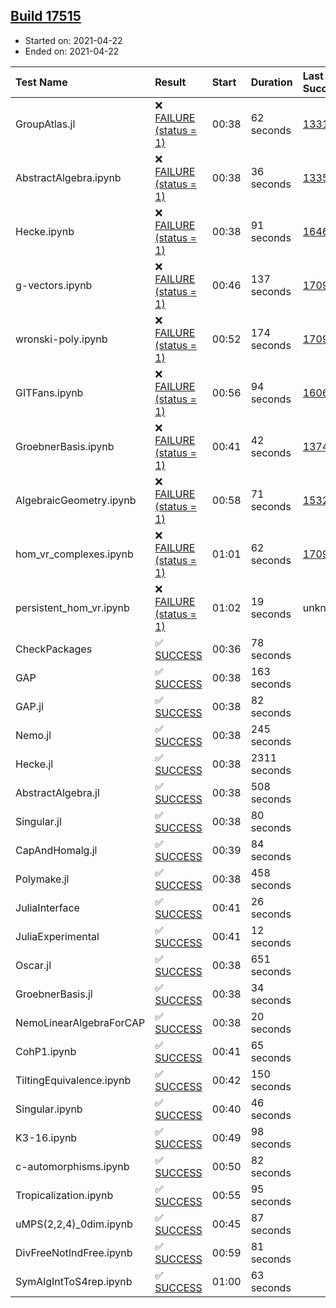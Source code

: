 ## [Build 17515](https://oscarci.mathematik.uni-kl.de/job/oscar/17515/)

* Started on: 2021-04-22
* Ended on: 2021-04-22

| Test Name    | Result | Start | Duration | Last Success | First Failure |
|:-------------|:-------|:------|:---------|:-------------|:--------------|
| GroupAtlas.jl | ❌ [FAILURE (status = 1)](https://oscarci.mathematik.uni-kl.de/job/oscar/17515/artifact/logs/build-17515/GroupAtlas.jl.log) | 00:38 | 62 seconds | [13311](https://oscarci.mathematik.uni-kl.de/job/oscar/13311/) | [13312](https://oscarci.mathematik.uni-kl.de/job/oscar/13312/) |
| AbstractAlgebra.ipynb | ❌ [FAILURE (status = 1)](https://oscarci.mathematik.uni-kl.de/job/oscar/17515/artifact/logs/build-17515/AbstractAlgebra.ipynb.log) | 00:38 | 36 seconds | [13355](https://oscarci.mathematik.uni-kl.de/job/oscar/13355/) | [13356](https://oscarci.mathematik.uni-kl.de/job/oscar/13356/) |
| Hecke.ipynb | ❌ [FAILURE (status = 1)](https://oscarci.mathematik.uni-kl.de/job/oscar/17515/artifact/logs/build-17515/Hecke.ipynb.log) | 00:38 | 91 seconds | [16463](https://oscarci.mathematik.uni-kl.de/job/oscar/16463/) | [16464](https://oscarci.mathematik.uni-kl.de/job/oscar/16464/) |
| g-vectors.ipynb | ❌ [FAILURE (status = 1)](https://oscarci.mathematik.uni-kl.de/job/oscar/17515/artifact/logs/build-17515/g-vectors.ipynb.log) | 00:46 | 137 seconds | [17099](https://oscarci.mathematik.uni-kl.de/job/oscar/17099/) | [17100](https://oscarci.mathematik.uni-kl.de/job/oscar/17100/) |
| wronski-poly.ipynb | ❌ [FAILURE (status = 1)](https://oscarci.mathematik.uni-kl.de/job/oscar/17515/artifact/logs/build-17515/wronski-poly.ipynb.log) | 00:52 | 174 seconds | [17098](https://oscarci.mathematik.uni-kl.de/job/oscar/17098/) | [17099](https://oscarci.mathematik.uni-kl.de/job/oscar/17099/) |
| GITFans.ipynb | ❌ [FAILURE (status = 1)](https://oscarci.mathematik.uni-kl.de/job/oscar/17515/artifact/logs/build-17515/GITFans.ipynb.log) | 00:56 | 94 seconds | [16068](https://oscarci.mathematik.uni-kl.de/job/oscar/16068/) | [16069](https://oscarci.mathematik.uni-kl.de/job/oscar/16069/) |
| GroebnerBasis.ipynb | ❌ [FAILURE (status = 1)](https://oscarci.mathematik.uni-kl.de/job/oscar/17515/artifact/logs/build-17515/GroebnerBasis.ipynb.log) | 00:41 | 42 seconds | [13748](https://oscarci.mathematik.uni-kl.de/job/oscar/13748/) | [13749](https://oscarci.mathematik.uni-kl.de/job/oscar/13749/) |
| AlgebraicGeometry.ipynb | ❌ [FAILURE (status = 1)](https://oscarci.mathematik.uni-kl.de/job/oscar/17515/artifact/logs/build-17515/AlgebraicGeometry.ipynb.log) | 00:58 | 71 seconds | [15322](https://oscarci.mathematik.uni-kl.de/job/oscar/15322/) | [15323](https://oscarci.mathematik.uni-kl.de/job/oscar/15323/) |
| hom_vr_complexes.ipynb | ❌ [FAILURE (status = 1)](https://oscarci.mathematik.uni-kl.de/job/oscar/17515/artifact/logs/build-17515/hom_vr_complexes.ipynb.log) | 01:01 | 62 seconds | [17099](https://oscarci.mathematik.uni-kl.de/job/oscar/17099/) | [17100](https://oscarci.mathematik.uni-kl.de/job/oscar/17100/) |
| persistent_hom_vr.ipynb | ❌ [FAILURE (status = 1)](https://oscarci.mathematik.uni-kl.de/job/oscar/17515/artifact/logs/build-17515/persistent_hom_vr.ipynb.log) | 01:02 | 19 seconds | unknown | unknown |
| CheckPackages | ✅ [SUCCESS](https://oscarci.mathematik.uni-kl.de/job/oscar/17515/artifact/logs/build-17515/CheckPackages.log) | 00:36 | 78 seconds |  |  |
| GAP | ✅ [SUCCESS](https://oscarci.mathematik.uni-kl.de/job/oscar/17515/artifact/logs/build-17515/GAP.log) | 00:38 | 163 seconds |  |  |
| GAP.jl | ✅ [SUCCESS](https://oscarci.mathematik.uni-kl.de/job/oscar/17515/artifact/logs/build-17515/GAP.jl.log) | 00:38 | 82 seconds |  |  |
| Nemo.jl | ✅ [SUCCESS](https://oscarci.mathematik.uni-kl.de/job/oscar/17515/artifact/logs/build-17515/Nemo.jl.log) | 00:38 | 245 seconds |  |  |
| Hecke.jl | ✅ [SUCCESS](https://oscarci.mathematik.uni-kl.de/job/oscar/17515/artifact/logs/build-17515/Hecke.jl.log) | 00:38 | 2311 seconds |  |  |
| AbstractAlgebra.jl | ✅ [SUCCESS](https://oscarci.mathematik.uni-kl.de/job/oscar/17515/artifact/logs/build-17515/AbstractAlgebra.jl.log) | 00:38 | 508 seconds |  |  |
| Singular.jl | ✅ [SUCCESS](https://oscarci.mathematik.uni-kl.de/job/oscar/17515/artifact/logs/build-17515/Singular.jl.log) | 00:38 | 80 seconds |  |  |
| CapAndHomalg.jl | ✅ [SUCCESS](https://oscarci.mathematik.uni-kl.de/job/oscar/17515/artifact/logs/build-17515/CapAndHomalg.jl.log) | 00:39 | 84 seconds |  |  |
| Polymake.jl | ✅ [SUCCESS](https://oscarci.mathematik.uni-kl.de/job/oscar/17515/artifact/logs/build-17515/Polymake.jl.log) | 00:38 | 458 seconds |  |  |
| JuliaInterface | ✅ [SUCCESS](https://oscarci.mathematik.uni-kl.de/job/oscar/17515/artifact/logs/build-17515/JuliaInterface.log) | 00:41 | 26 seconds |  |  |
| JuliaExperimental | ✅ [SUCCESS](https://oscarci.mathematik.uni-kl.de/job/oscar/17515/artifact/logs/build-17515/JuliaExperimental.log) | 00:41 | 12 seconds |  |  |
| Oscar.jl | ✅ [SUCCESS](https://oscarci.mathematik.uni-kl.de/job/oscar/17515/artifact/logs/build-17515/Oscar.jl.log) | 00:38 | 651 seconds |  |  |
| GroebnerBasis.jl | ✅ [SUCCESS](https://oscarci.mathematik.uni-kl.de/job/oscar/17515/artifact/logs/build-17515/GroebnerBasis.jl.log) | 00:38 | 34 seconds |  |  |
| NemoLinearAlgebraForCAP | ✅ [SUCCESS](https://oscarci.mathematik.uni-kl.de/job/oscar/17515/artifact/logs/build-17515/NemoLinearAlgebraForCAP.log) | 00:38 | 20 seconds |  |  |
| CohP1.ipynb | ✅ [SUCCESS](https://oscarci.mathematik.uni-kl.de/job/oscar/17515/artifact/logs/build-17515/CohP1.ipynb.log) | 00:41 | 65 seconds |  |  |
| TiltingEquivalence.ipynb | ✅ [SUCCESS](https://oscarci.mathematik.uni-kl.de/job/oscar/17515/artifact/logs/build-17515/TiltingEquivalence.ipynb.log) | 00:42 | 150 seconds |  |  |
| Singular.ipynb | ✅ [SUCCESS](https://oscarci.mathematik.uni-kl.de/job/oscar/17515/artifact/logs/build-17515/Singular.ipynb.log) | 00:40 | 46 seconds |  |  |
| K3-16.ipynb | ✅ [SUCCESS](https://oscarci.mathematik.uni-kl.de/job/oscar/17515/artifact/logs/build-17515/K3-16.ipynb.log) | 00:49 | 98 seconds |  |  |
| c-automorphisms.ipynb | ✅ [SUCCESS](https://oscarci.mathematik.uni-kl.de/job/oscar/17515/artifact/logs/build-17515/c-automorphisms.ipynb.log) | 00:50 | 82 seconds |  |  |
| Tropicalization.ipynb | ✅ [SUCCESS](https://oscarci.mathematik.uni-kl.de/job/oscar/17515/artifact/logs/build-17515/Tropicalization.ipynb.log) | 00:55 | 95 seconds |  |  |
| uMPS(2,2,4)_0dim.ipynb | ✅ [SUCCESS](https://oscarci.mathematik.uni-kl.de/job/oscar/17515/artifact/logs/build-17515/uMPS-2-2-4-_0dim.ipynb.log) | 00:45 | 87 seconds |  |  |
| DivFreeNotIndFree.ipynb | ✅ [SUCCESS](https://oscarci.mathematik.uni-kl.de/job/oscar/17515/artifact/logs/build-17515/DivFreeNotIndFree.ipynb.log) | 00:59 | 81 seconds |  |  |
| SymAlgIntToS4rep.ipynb | ✅ [SUCCESS](https://oscarci.mathematik.uni-kl.de/job/oscar/17515/artifact/logs/build-17515/SymAlgIntToS4rep.ipynb.log) | 01:00 | 63 seconds |  |  |
